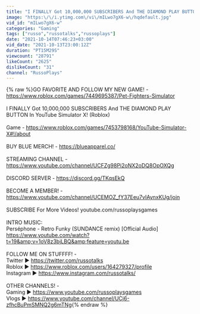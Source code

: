 ```yaml
---
title: "I FINALLY Got 10,000,000 SUBSCRIBERS And THE DIAMOND PLAY BUTTON In YouTube Simulator X! (Roblox)"
image: "https:\/\/i.ytimg.com\/vi\/mILwo7gX6-w\/hqdefault.jpg"
vid_id: "mILwo7gX6-w"
categories: "Gaming"
tags: ["russo","russotalks","russoplays"]
date: "2021-10-14T07:46:23+03:00"
vid_date: "2021-10-13T23:00:12Z"
duration: "PT15M29S"
viewcount: "28791"
likeCount: "2625"
dislikeCount: "31"
channel: "RussoPlays"
---
```

{% raw %}GO FAVORITE AND FOLLOW MY NEW GAME! - <a rel="nofollow" target="blank" href="https://www.roblox.com/games/7449695387/Pet-Fighters-Simulator">https://www.roblox.com/games/7449695387/Pet-Fighters-Simulator</a><br /><br />I FINALLY Got 10,000,000 SUBSCRIBERS And THE DIAMOND PLAY BUTTON In YouTube Simulator X! (Roblox)<br /><br />Game - <a rel="nofollow" target="blank" href="https://www.roblox.com/games/7453798168/YouTube-Simulator-X#!/about">https://www.roblox.com/games/7453798168/YouTube-Simulator-X#!/about</a><br /><br />BUY BLUE MERCH! - <a rel="nofollow" target="blank" href="https://blueapparel.co/">https://blueapparel.co/</a><br /><br />STREAMING CHANNEL - <a rel="nofollow" target="blank" href="https://www.youtube.com/channel/UCFZg98Pi2oNX2oDQ8OpOXQg">https://www.youtube.com/channel/UCFZg98Pi2oNX2oDQ8OpOXQg</a><br /><br />DISCORD SERVER - <a rel="nofollow" target="blank" href="https://discord.gg/TKqsEkQ">https://discord.gg/TKqsEkQ</a><br /><br />BECOME A MEMBER! - <a rel="nofollow" target="blank" href="https://www.youtube.com/channel/UCEMOZ_fY37Eeu7vIAynxKUg/join">https://www.youtube.com/channel/UCEMOZ_fY37Eeu7vIAynxKUg/join</a><br /><br />SUBSCRIBE For More Videos! youtube.com/russoplaysgames<br /><br />INTRO MUSIC:<br />Perséphone - Retro Funky (SUNDANCE remix) [Official Audio]<br /><a rel="nofollow" target="blank" href="https://www.youtube.com/watch?t=19&amp;v=1oV8z3bjLBQ&amp;feature=youtu.be">https://www.youtube.com/watch?t=19&amp;v=1oV8z3bjLBQ&amp;feature=youtu.be</a><br /><br />FOLLOW ME ON STUFFFF! - <br />Twitter ► <a rel="nofollow" target="blank" href="https://twitter.com/russotalks">https://twitter.com/russotalks</a><br />Roblox ► <a rel="nofollow" target="blank" href="https://www.roblox.com/users/164279327/profile">https://www.roblox.com/users/164279327/profile</a><br />Instagram ► <a rel="nofollow" target="blank" href="https://www.instagram.com/russotalks/">https://www.instagram.com/russotalks/</a><br /><br />OTHER CHANNELS! - <br />Gaming ► <a rel="nofollow" target="blank" href="https://www.youtube.com/russoplaysgames">https://www.youtube.com/russoplaysgames</a><br />Vlogs ► <a rel="nofollow" target="blank" href="https://www.youtube.com/channel/UCj6-zfhcBuPmSMNQ2g6mTNg">https://www.youtube.com/channel/UCj6-zfhcBuPmSMNQ2g6mTNg</a>{% endraw %}
